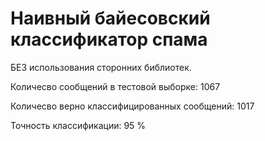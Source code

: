 # Наивный байесовский классификатор спама

БЕЗ использования сторонних библиотек.

Количесво сообщений в тестовой выборке:  1067

Количесво верно классифицированных сообщений:  1017

Точность классификации:  95 %
